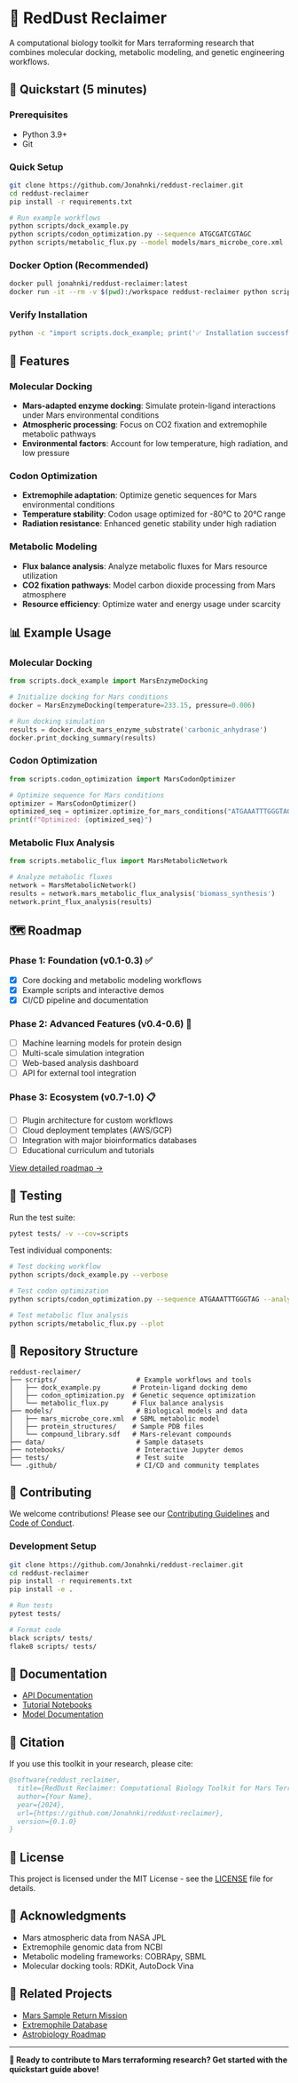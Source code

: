 # 🧬 RedDust Reclaimer

A computational biology toolkit for Mars terraforming research that combines molecular docking, metabolic modeling, and genetic engineering workflows.

## 🚀 Quickstart (5 minutes)

### Prerequisites
- Python 3.9+ 
- Git

### Quick Setup
```bash
git clone https://github.com/Jonahnki/reddust-reclaimer.git
cd reddust-reclaimer
pip install -r requirements.txt

# Run example workflows
python scripts/dock_example.py
python scripts/codon_optimization.py --sequence ATGCGATCGTAGC
python scripts/metabolic_flux.py --model models/mars_microbe_core.xml
```

### Docker Option (Recommended)
```bash
docker pull jonahnki/reddust-reclaimer:latest
docker run -it --rm -v $(pwd):/workspace reddust-reclaimer python scripts/dock_example.py
```

### Verify Installation
```bash
python -c "import scripts.dock_example; print('✅ Installation successful')"
```

## 🔬 Features

### Molecular Docking
- **Mars-adapted enzyme docking**: Simulate protein-ligand interactions under Mars environmental conditions
- **Atmospheric processing**: Focus on CO2 fixation and extremophile metabolic pathways
- **Environmental factors**: Account for low temperature, high radiation, and low pressure

### Codon Optimization
- **Extremophile adaptation**: Optimize genetic sequences for Mars environmental conditions
- **Temperature stability**: Codon usage optimized for -80°C to 20°C range
- **Radiation resistance**: Enhanced genetic stability under high radiation

### Metabolic Modeling
- **Flux balance analysis**: Analyze metabolic fluxes for Mars resource utilization
- **CO2 fixation pathways**: Model carbon dioxide processing from Mars atmosphere
- **Resource efficiency**: Optimize water and energy usage under scarcity

## 📊 Example Usage

### Molecular Docking
```python
from scripts.dock_example import MarsEnzymeDocking

# Initialize docking for Mars conditions
docker = MarsEnzymeDocking(temperature=233.15, pressure=0.006)

# Run docking simulation
results = docker.dock_mars_enzyme_substrate('carbonic_anhydrase')
docker.print_docking_summary(results)
```

### Codon Optimization
```python
from scripts.codon_optimization import MarsCodonOptimizer

# Optimize sequence for Mars conditions
optimizer = MarsCodonOptimizer()
optimized_seq = optimizer.optimize_for_mars_conditions("ATGAAATTTGGGTAG")
print(f"Optimized: {optimized_seq}")
```

### Metabolic Flux Analysis
```python
from scripts.metabolic_flux import MarsMetabolicNetwork

# Analyze metabolic fluxes
network = MarsMetabolicNetwork()
results = network.mars_metabolic_flux_analysis('biomass_synthesis')
network.print_flux_analysis(results)
```

## 🗺️ Roadmap

### Phase 1: Foundation (v0.1-0.3) ✅
- [x] Core docking and metabolic modeling workflows
- [x] Example scripts and interactive demos  
- [x] CI/CD pipeline and documentation

### Phase 2: Advanced Features (v0.4-0.6) 🚧
- [ ] Machine learning models for protein design
- [ ] Multi-scale simulation integration
- [ ] Web-based analysis dashboard
- [ ] API for external tool integration

### Phase 3: Ecosystem (v0.7-1.0) 📋
- [ ] Plugin architecture for custom workflows
- [ ] Cloud deployment templates (AWS/GCP)
- [ ] Integration with major bioinformatics databases
- [ ] Educational curriculum and tutorials

[View detailed roadmap →](https://github.com/Jonahnki/reddust-reclaimer/projects/1)

## 🧪 Testing

Run the test suite:
```bash
pytest tests/ -v --cov=scripts
```

Test individual components:
```bash
# Test docking workflow
python scripts/dock_example.py --verbose

# Test codon optimization
python scripts/codon_optimization.py --sequence ATGAAATTTGGGTAG --analyze

# Test metabolic flux analysis
python scripts/metabolic_flux.py --plot
```

## 📁 Repository Structure

```
reddust-reclaimer/
├── scripts/                    # Example workflows and tools
│   ├── dock_example.py        # Protein-ligand docking demo
│   ├── codon_optimization.py  # Genetic sequence optimization
│   └── metabolic_flux.py      # Flux balance analysis
├── models/                     # Biological models and data
│   ├── mars_microbe_core.xml  # SBML metabolic model
│   ├── protein_structures/    # Sample PDB files
│   └── compound_library.sdf   # Mars-relevant compounds
├── data/                       # Sample datasets
├── notebooks/                  # Interactive Jupyter demos
├── tests/                      # Test suite
└── .github/                    # CI/CD and community templates
```

## 🤝 Contributing

We welcome contributions! Please see our [Contributing Guidelines](CONTRIBUTING.md) and [Code of Conduct](CODE_OF_CONDUCT.md).

### Development Setup
```bash
git clone https://github.com/Jonahnki/reddust-reclaimer.git
cd reddust-reclaimer
pip install -r requirements.txt
pip install -e .

# Run tests
pytest tests/

# Format code
black scripts/ tests/
flake8 scripts/ tests/
```

## 📖 Documentation

- [API Documentation](https://jonahnki.github.io/reddust-reclaimer/)
- [Tutorial Notebooks](notebooks/)
- [Model Documentation](models/README.md)

## 📄 Citation

If you use this toolkit in your research, please cite:

```bibtex
@software{reddust_reclaimer,
  title={RedDust Reclaimer: Computational Biology Toolkit for Mars Terraforming},
  author={Your Name},
  year={2024},
  url={https://github.com/Jonahnki/reddust-reclaimer},
  version={0.1.0}
}
```

## 📜 License

This project is licensed under the MIT License - see the [LICENSE](LICENSE) file for details.

## 🌟 Acknowledgments

- Mars atmospheric data from NASA JPL
- Extremophile genomic data from NCBI
- Metabolic modeling frameworks: COBRApy, SBML
- Molecular docking tools: RDKit, AutoDock Vina

## 🔗 Related Projects

- [Mars Sample Return Mission](https://mars.nasa.gov/msr/)
- [Extremophile Database](http://www.extremophiles.org/)
- [Astrobiology Roadmap](https://astrobiology.nasa.gov/)

---

**🚀 Ready to contribute to Mars terraforming research? Get started with the quickstart guide above!**
